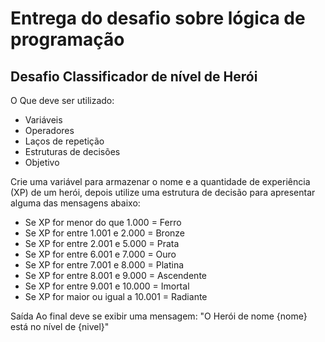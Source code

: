# Entrega do desafio sobre lógica de programação

## Desafio Classificador de nível de Herói
O Que deve ser utilizado:

- Variáveis
- Operadores
- Laços de repetição
- Estruturas de decisões
- Objetivo

Crie uma variável para armazenar o nome e a quantidade de experiência (XP) de um herói, depois utilize uma estrutura de decisão para apresentar alguma das mensagens abaixo:

- Se XP for menor do que 1.000 = Ferro 
- Se XP for entre 1.001 e 2.000 = Bronze
- Se XP for entre 2.001 e 5.000 = Prata 
- Se XP for entre 6.001 e 7.000 = Ouro 
- Se XP for entre 7.001 e 8.000 = Platina 
- Se XP for entre 8.001 e 9.000 = Ascendente 
- Se XP for entre 9.001 e 10.000 = Imortal 
- Se XP for maior ou igual a 10.001 = Radiante

Saída
Ao final deve se exibir uma mensagem: "O Herói de nome {nome} está no nível de {nivel}"